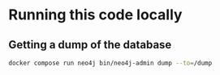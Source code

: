 # Running this code locally


## Getting a dump of the database

```sh
docker compose run neo4j bin/neo4j-admin dump --to=/dump
```
